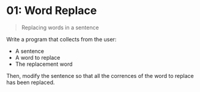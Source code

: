 # 01: Word Replace
> Replacing words in a sentence

Write a program that collects from the user:

+ A sentence
+ A word to replace
+ The replacement word

Then, modify the sentence so that all the corrences of the word to replace has been replaced.

